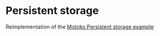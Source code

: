# Persistent storage

Reimplementation of the [Motoko Persistent storage example](https://github.com/dfinity/examples/tree/master/motoko/persistent-storage)